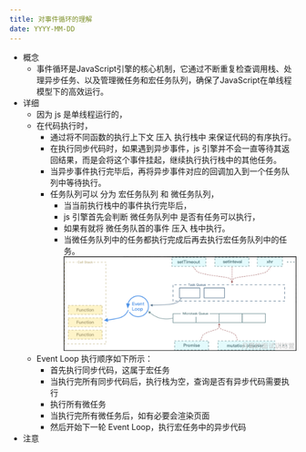 ```yaml
---
title: 对事件循环的理解
date: YYYY-MM-DD
---
```

- 概念
  - 事件循环是JavaScript引擎的核心机制，它通过不断重复检查调用栈、处理异步任务、以及管理微任务和宏任务队列，确保了JavaScript在单线程模型下的高效运行。
- 详细
  - 因为 js 是单线程运行的，
  - 在代码执行时，
    - 通过将不同函数的执行上下文 压入 执行栈中 来保证代码的有序执行。
    - 在执行同步代码时，如果遇到异步事件，js 引擎并不会一直等待其返回结果，而是会将这个事件挂起，继续执行执行栈中的其他任务。
    - 当异步事件执行完毕后，再将异步事件对应的回调加入到一个任务队列中等待执行。
    - 任务队列可以 分为 宏任务队列 和 微任务队列，
      - 当当前执行栈中的事件执行完毕后，
      - js 引擎首先会判断 微任务队列中 是否有任务可以执行，
      - 如果有就将 微任务队首的事件 压入 栈中执行。
      - 当微任务队列中的任务都执行完成后再去执行宏任务队列中的任务。
  ![](../../../../.vuepress/public/img/docs/front-end/computer-network/浏览器原理/事件循环.png)
  - Event Loop 执行顺序如下所示：
    - 首先执行同步代码，这属于宏任务
    - 当执行完所有同步代码后，执行栈为空，查询是否有异步代码需要执行
    - 执行所有微任务
    - 当执行完所有微任务后，如有必要会渲染页面
    - 然后开始下一轮 Event Loop，执行宏任务中的异步代码
- 注意